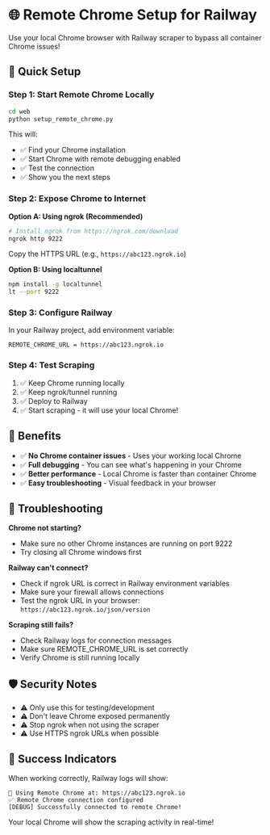 # 🌐 Remote Chrome Setup for Railway

Use your local Chrome browser with Railway scraper to bypass all container Chrome issues!

## 🚀 Quick Setup

### Step 1: Start Remote Chrome Locally

```bash
cd web
python setup_remote_chrome.py
```

This will:
- ✅ Find your Chrome installation
- ✅ Start Chrome with remote debugging enabled
- ✅ Test the connection
- ✅ Show you the next steps

### Step 2: Expose Chrome to Internet

**Option A: Using ngrok (Recommended)**
```bash
# Install ngrok from https://ngrok.com/download
ngrok http 9222
```

Copy the HTTPS URL (e.g., `https://abc123.ngrok.io`)

**Option B: Using localtunnel**
```bash
npm install -g localtunnel
lt --port 9222
```

### Step 3: Configure Railway

In your Railway project, add environment variable:
```
REMOTE_CHROME_URL = https://abc123.ngrok.io
```

### Step 4: Test Scraping

1. ✅ Keep Chrome running locally
2. ✅ Keep ngrok/tunnel running  
3. ✅ Deploy to Railway
4. ✅ Start scraping - it will use your local Chrome!

## 🎯 Benefits

- ✅ **No Chrome container issues** - Uses your working local Chrome
- ✅ **Full debugging** - You can see what's happening in your Chrome
- ✅ **Better performance** - Local Chrome is faster than container Chrome
- ✅ **Easy troubleshooting** - Visual feedback in your browser

## 🔧 Troubleshooting

**Chrome not starting?**
- Make sure no other Chrome instances are running on port 9222
- Try closing all Chrome windows first

**Railway can't connect?**
- Check if ngrok URL is correct in Railway environment variables
- Make sure your firewall allows connections
- Test the ngrok URL in your browser: `https://abc123.ngrok.io/json/version`

**Scraping still fails?**
- Check Railway logs for connection messages
- Make sure REMOTE_CHROME_URL is set correctly
- Verify Chrome is still running locally

## 🛡️ Security Notes

- ⚠️ Only use this for testing/development
- ⚠️ Don't leave Chrome exposed permanently
- ⚠️ Stop ngrok when not using the scraper
- ⚠️ Use HTTPS ngrok URLs when possible

## 🎉 Success Indicators

When working correctly, Railway logs will show:
```
🔗 Using Remote Chrome at: https://abc123.ngrok.io
✅ Remote Chrome connection configured
[DEBUG] Successfully connected to remote Chrome!
```

Your local Chrome will show the scraping activity in real-time!
